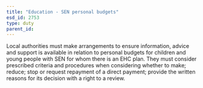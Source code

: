 ```yaml
---
title: "Education - SEN personal budgets"
esd_id: 2753
type: duty
parent_id:  
---
```


Local authorities must make arrangements to ensure information, advice and support is available in relation to personal budgets for children and young people with SEN for whom there is an EHC plan.  They must consider prescribed criteria and procedures when considering whether to make; reduce; stop or request repayment of a direct payment; provide the written reasons for its decision with a right to a review.

